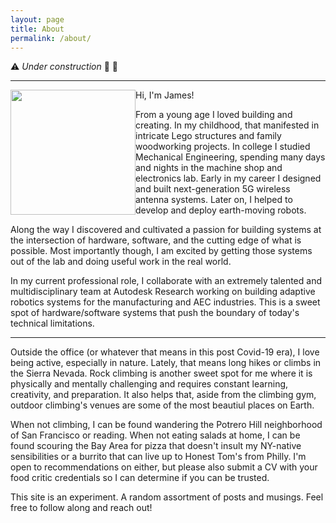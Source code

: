 ```yaml
---
layout: page
title: About
permalink: /about/
---
```


:warning: _Under construction_ :construction: :construction_worker:

***

<img style="float: left;" src="/assets/images/James_bw_resized.png" width="200">

Hi, I'm James!

From a young age I loved building and creating. In my childhood, that manifested in
intricate Lego structures and family woodworking projects. In college I studied
Mechanical Engineering, spending many days and nights in the machine shop and
electronics lab. Early in my career I designed and built next-generation 5G wireless
antenna systems. Later on, I helped to develop and deploy earth-moving robots.

Along the way I discovered and cultivated a passion for building systems at the
intersection of hardware, software, and the cutting edge of what is possible. Most
importantly though, I am excited by getting those systems out of the lab and doing
useful work in the real world.

In my current professional role, I collaborate with an extremely talented and
multidisciplinary team at Autodesk Research working on building adaptive robotics
systems for the manufacturing and AEC industries. This is a sweet spot of
hardware/software systems that push the boundary of today's technical limitations.

***

Outside the office (or whatever that means in this post Covid-19 era), I love being
active, especially in nature. Lately, that means long hikes or climbs in the Sierra
Nevada. Rock climbing is another sweet spot for me where it is physically and mentally
challenging and requires constant learning, creativity, and preparation. It also helps
that, aside from the climbing gym, outdoor climbing's venues are some of the most
beautiul places on Earth.

When not climbing, I can be found wandering the Potrero Hill neighborhood of San
Francisco or reading. When not eating salads at home, I can be found scouring the Bay
Area for pizza that doesn't insult my NY-native sensibilities or a burrito that can live
up to Honest Tom's from Philly. I'm open to recommendations on either, but please also
submit a CV with your food critic credentials so I can determine if you can be trusted.

This site is an experiment. A random assortment of posts and musings. Feel free to
follow along and reach out!

<!-- ![James-bw-headshot](/assets/images/James_bw_resized.png) -->
